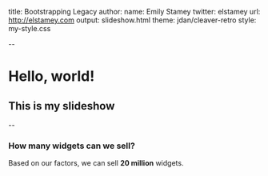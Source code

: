 title: Bootstrapping Legacy
author:
    name: Emily Stamey
    twitter: elstamey
    url: http://elstamey.com
output: slideshow.html
theme: jdan/cleaver-retro
style: my-style.css

--

# Hello, world!
## This is my slideshow

--

### How many widgets can we sell?

Based on our factors, we can sell **20 million** widgets.

